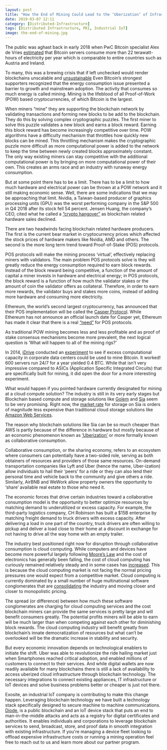 ```yaml
---
layout: post
title: "How the End of Mining Could Lead to the ‘Uberization’ of Infrastructure"
date: 2019-03-07 12:11
category: [Distributed-Infrastructure]
tags: [Distributed Infrastructure, PKI, Industrial IoT]
image: the-end-of-mining.jpg
---
```


The public was aghast back in early 2018 when PwC Bitcoin specialist Alex de Vries [estimated](https://www.cell.com/joule/fulltext/S2542-4351(18)30177-6) that Bitcoin servers consume more than 22 terawatt-hours of electricity per year which is comparable to entire countries such as Austria and Ireland.

To many, this was a brewing crisis that if left unchecked would render blockchains unscalable and [unsustainable](https://phys.org/news/2018-07-energy-intensive-bitcoin-transactions-pose-environmental.html) Even Bitcoin’s strongest supporters recognized that the energy consumption issue presented a barrier to growth and mainstream adoption. The activity that consumes so much energy is called mining. Mining is the lifeblood of all Proof-of-Work (POW) based cryptocurrencies, of which Bitcoin is the largest. 

When miners “mine” they are supporting the blockchain network by validating transactions and forming new blocks to be add to the blockchain. They do this by solving complex cryptographic puzzles. The first miner to solve this puzzle validates a new block and earns a block reward. Earning this block reward has become increasingly competitive over time. POW algorithms have a difficulty mechanism that throttles how quickly new blocks can be mined. This throttling mechanism makes the cryptographic puzzle more difficult as more computational power is added to the network to keep the time between newly created blocks approximately constant. The only way existing miners can stay competitive with the additional computational power is by bringing on more computational power of their own. This creates an arms race and an industry with runaway energy consumption.

But at some point there has to be a limit. There has to be a limit to how much hardware and electrical power can be thrown at a POW network and it still making economic sense. Well, there are some indications that we may be approaching that limit. Nvidia, a Taiwan-based producer of graphics processing units (GPU) was the worst performing company in the S&P 500 in Q4 2018 after its stock fell 54 percent. Jensen Huang, the company’s CEO, cited what he called a [“crypto hangover”](https://www.marketwatch.com/story/crypto-hangover-has-nvidia-staggering-into-holidays-with-a-big-headache-2018-11-15) as blockchain related hardware sales declined.

There are two headwinds facing blockchain related hardware producers. The first is the current bear market in cryptocurrency prices which affected the stock prices of hardware makers like Nvidia, AMD and others. The second is the more long term trend toward Proof-of-Stake (POS) protocols. 

POS protocols will make the mining process ‘virtual’, effectively replacing miners with validators. The main problem POS protocols solve is they will greatly reduce the energy consumption required to earn block rewards. Instead of the block reward being competitive, a function of the amount of capital a miner invests in hardware and electrical energy; in POS protocols, the block reward is a function of how much the validator stakes or the amount of coin the validator offers as collateral. Therefore, in order to earn more rewards, the validator buys and stakes more coins, instead of adding more hardware and consuming more electricity.

Ethereum, the world’s second largest cryptocurrency, has announced that their POS implementation will be called the [Casper Protocol](https://blockgeeks.com/guides/ethereum-casper/). While Ethereum has not announce an official launch date for Casper yet, Ethereum has made it clear that there is a real [“need”](https://blockgeeks.com/guides/ethereum-mining-proof-stake/) for POS protocols.

As traditional POW mining becomes less and less profitable and as proof of stake consensus mechanisms become more prevalent, the next logical question is ‘What will happen to all of the mining rigs?’ 

In 2014, [iDrive](https://www.idrive.com/) conducted an [experiment](https://www.datacenterknowledge.com/archives/2014/02/24/mining-experiment-running-600-servers-year-yields-0-4-bitcoin) to see if excess computational capacity in corporate data centers could be used to mine Bitcoin. It worked! 600 servers run 24/7 for a year yielded 0.4 BTC. While that isn’t very impressive compared to ASICs (Application Specific Integrated Circuits) that are specifically built for mining, it did open the door for a more interesting experiment. 

What would happen if you pointed hardware currently designated for mining at a cloud compute solution? The industry is still in its very early stages but Blockchain based compute and storage solutions like [Golem](https://golem.network) and [Sia](https://www.sia.tech/) seem to be very promising. Right now, the [market rate](https://siastats.info/storage_pricing) for storage on Sia is orders of magnitude less expensive than traditional cloud storage solutions like [Amazon Web Services](https://aws.amazon.com/s3/pricing/).

The reason why blockchain solutions like Sia can be so much cheaper than AWS is partly because of the difference in hardware but mostly because of an economic phenomenon known as [‘Uberization’](https://en.wikipedia.org/wiki/Uberisation) or more formally known as collaborative consumption.

Collaborative consumption, or the sharing economy, refers to an ecosystem where consumers can potentially have a two-sided role, serving as both obtainers of resources and providers of those same resources. On-demand transportation companies like Lyft and Uber (hence the name, Uber-ization) allow individuals to hail their ‘peers’ for a ride or they can also lend their personal time and vehicle back to the community and give others a ride. Similarly, AirBNB and WeWork allow property owners the opportunity to ‘share’ available real estate to those who need it.

The economic forces that drive certain industries toward a collaborative consumption model is the opportunity to better optimize resources by matching demand to underutilized or excess capacity. For example, the third-party logistics company, CH Robinson has built a $15B enterprise by matching freight demand to truck drivers with excess capacity. After delivering a load in one part of the country, truck drivers are often willing to pickup and deliver a load close to their home at a discount in exchange for not having to drive all the way home with an empty trailer.

The industry best positioned right now for disruption through collaborative consumption is cloud computing. While computers and devices have become more powerful largely following [Moore’s Law](https://en.wikipedia.org/wiki/Moore%27s_law) and the cost of electronics has generally been falling, the cost of cloud computing has curiously remained relatively steady and in some cases has [increased](https://www.kapwing.com/blog/cloud-costs-arent-actually-dropping-dramatically/). This is because the cloud computing market is not facing the normal pricing pressures one would expect from a competitive market. Cloud computing is currently dominated by a small number of huge multinational software conglomerates that are [consolidating](https://siliconangle.com/2017/08/07/analysts-see-cloud-consolidation-raising-lock-risk/)  the industry and moving closer and closer to monopolistic pricing. 

The spread (or difference) between how much these software conglomerates are charging for cloud computing services and the cost blockchain miners can provide the same services is pretty large and will benefit consumers greatly. The potential profits miners will be able to earn will be much larger than when competing against each other for diminishing block rewards. The cloud computing industry will benefit greatly from blockchain’s innate democratization of resources but what can’t be overlooked will be the dramatic increase in stability and security.

But every economic innovation depends on technological enablers to initiate the shift. Uber was able to revolutionize the ride hailing market just when Smartphones reached critical adoption, and enabled millions of customers to connect to their services. And while digital wallets are now readily available for many blockchains there is still a lack of availability to access uberized cloud infrastructure through blockchain technology. The necessary integrations to connect existing appliances, IT infrastructure or IoT devices and solve business problems better or cheaper is just not there.

Exosite, an industrial IoT company is contributing to make this change happen. Leveraging blockchain technology we have built a technology stack specifically designed to secure machine to machine communications. [Diode](https://diodechain.io), is a public blockchain and an IoT device stack that puts an end to man-in-the-middle attacks and acts as a registry for digital certificates and authorities. It enables individuals and corporations to leverage blockchain services to send, broadcast, store, and proof data in smooth integration with existing infrastructure. If you're managing a device fleet looking to offload expensive infrastructure costs or running a mining operation feel free to reach out to us and learn more about our partner program. 
